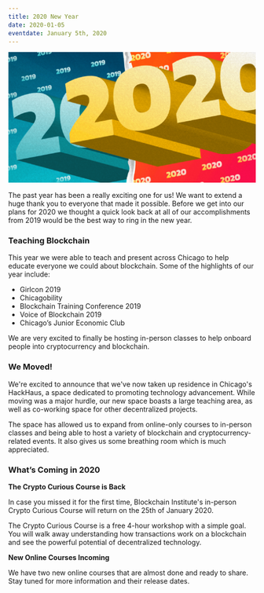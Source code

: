 ```yaml
---
title: 2020 New Year
date: 2020-01-05
eventdate: January 5th, 2020
---
```


<img src="/assets/img/2020_header.png"> 

<p>The past year has been a really exciting one for us! We want to extend a huge thank you to everyone that made it possible. Before we get into our plans for 2020 we thought a quick look back at all of our accomplishments from 2019 would be the best way to ring in the new year.</p>

<h3>Teaching Blockchain</h3>
<p>This year we were able to teach and present across Chicago to help educate everyone we could about blockchain. Some of the highlights of our year include:</p>
<ul>
  <li>Girlcon 2019</li>
  <li>Chicagobility</li>
  <li>Blockchain Training Conference 2019</li>
	<li>Voice of Blockchain 2019</li>
	<li>Chicago’s Junior Economic Club</li>
</ul> 

<p>We are very excited to finally be hosting in-person classes to help onboard people into cryptocurrency and blockchain.</p>

<h3>We Moved!</h3>
<p>We're excited to announce that we've now taken up residence in Chicago's HackHaus, a space dedicated to promoting technology advancement. While moving was a major hurdle, our new space boasts a large teaching area, as well as co-working space for other decentralized projects.</p>

<p>The space has allowed us to expand from online-only courses to in-person classes and being able to host a variety of blockchain and cryptocurrency-related events. It also gives us some breathing room which is much appreciated.</p>

<h3>What’s Coming in 2020</h3>
<b>The Crypto Curious Course is Back</b>
<p>In case you missed it for the first time, Blockchain Institute's in-person Crypto Curious Course will return on the 25th of January 2020.</p>

<p>The Crypto Curious Course is a free 4-hour workshop with a simple goal. You will walk away understanding how transactions work on a blockchain and see the powerful potential of decentralized technology.</p>

<b>New Online Courses Incoming</b>
<p>We have two new online courses that are almost done and ready to share. Stay tuned for more information and their release dates.</p>

